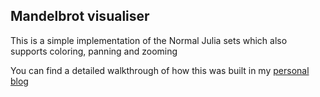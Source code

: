 ## Mandelbrot visualiser

This is a simple implementation of the Normal Julia sets which also supports coloring, panning and zooming

You can find a detailed walkthrough of how this was built in my [personal blog](https://sgamal.com/blog/julia-sets)
